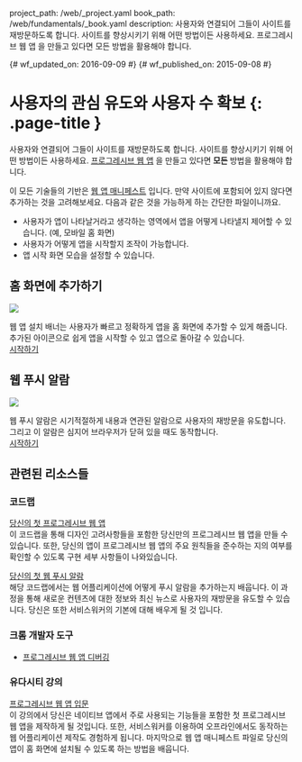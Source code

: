 project_path: /web/_project.yaml
book_path: /web/fundamentals/_book.yaml
description: 사용자와 연결되어 그들이 사이트를 재방문하도록 합니다. 사이트를 향상시키기 위해 어떤 방법이든 사용하세요.
프로그레시브 웹 앱 을 만들고 있다면 모든 방법을 활용해야 합니다.

{# wf_updated_on: 2016-09-09 #}
{# wf_published_on: 2015-09-08 #}

# 사용자의 관심 유도와 사용자 수 확보 {: .page-title }

사용자와 연결되어 그들이 사이트를 재방문하도록 합니다. 사이트를 향상시키기 위해 어떤 방법이든 사용하세요. [프로그레시브 웹 앱](/web/progressive-web-apps/) 을 만들고 있다면 **모든** 방법을 활용해야 합니다.

이 모든 기술들의 기반은 [웹 앱 매니페스트](web-app-manifest/) 입니다.
만약 사이트에 포함되어 있지 않다면 추가하는 것을 고려해보세요.
다음과 같은 것을 가능하게 하는 간단한 파일이니까요.

* 사용자가 앱이 나타날거라고 생각하는 영역에서 앱을 어떻게 나타낼지 제어할 수 있습니다. (예, 모바일 홈 화면)
* 사용자가 어떻게 앱을 시작할지 조작이 가능합니다.
* 앱 시작 화면 모습을 설정할 수 있습니다.

<div class="attempt-left">
  <h2>홈 화면에 추가하기</h2>
  <a href="app-install-banners/">
    <img src="/web/images/common/add-to-hs-16x9.png">
  </a>
  <p>
    웹 앱 설치 배너는 사용자가 빠르고 정확하게 앱을 홈 화면에 추가할 수 있게 해줍니다.
    추가된 아이콘으로 쉽게 앱을 시작할 수 있고 앱으로 돌아갈 수 있습니다. <br>
    <a href="app-install-banners/">시작하기</a>
  </p>
</div>
<div class="attempt-right">
  <h2>웹 푸시 알람</h2>
  <a href="push-notifications/">
    <img src="/web/images/common/push-notification-16x9.png">
  </a>
  <p>
    웹 푸시 알람은 시기적절하게 내용과 연관된 알람으로 사용자의 재방문을 유도합니다.
    그리고 이 알람은 심지어 브라우저가 닫혀 있을 때도 동작합니다. <br>
    <a href="push-notifications/">시작하기</a>
  </p>
</div>

<div style="clear:both;"></div>

## 관련된 리소스들

### 코드랩

[당신의 첫 프로그레시브 웹 앱](/web/fundamentals/getting-started/codelabs/your-first-pwapp/)<br>
이 코드랩을 통해 디자인 고려사항들을 포함한 당신만의 프로그레시브 웹 앱을 만들 수 있습니다.
또한, 당신의 앱이 프로그레시브 웹 앱의 주요 원칙들을 준수하는 지의 여부를 확인할 수 있도록
구현 세부 사항들이 나와있습니다.

[당신의 첫 웹 푸시 알람](/web/fundamentals/getting-started/codelabs/push-notifications/)<br>
해당 코드랩에서는 웹 어플리케이션에 어떻게 푸시 알람을 추가하는지 배웁니다.
이 과정을 통해 새로운 컨텐츠에 대한 정보와 최신 뉴스로 사용자의 재방문을 유도할 수 있습니다.
당신은 또한 서비스워커의 기본에 대해 배우게 될 것 입니다.

### 크롬 개발자 도구

* [프로그레시브 웹 앱 디버깅](/web/tools/chrome-devtools/progressive-web-apps/)

### 유다시티 강의

[프로그레시브 웹 앱 입문](https://udacity.com/ud811)<br>
이 강의에서 당신은 네이티브 앱에서 주로 사용되는 기능들을 포함한 첫 프로그레시브 웹 앱을 제작하게 될 것입니다.
또한, 서비스워커를 이용하여 오프라인에서도 동작하는 웹 어플리케이션 제작도 경험하게 됩니다.
마지막으로 웹 앱 매니페스트 파일로 당신의 앱이 홈 화면에 설치될 수 있도록 하는 방법을 배웁니다.

<div style="clear:both;"></div>
